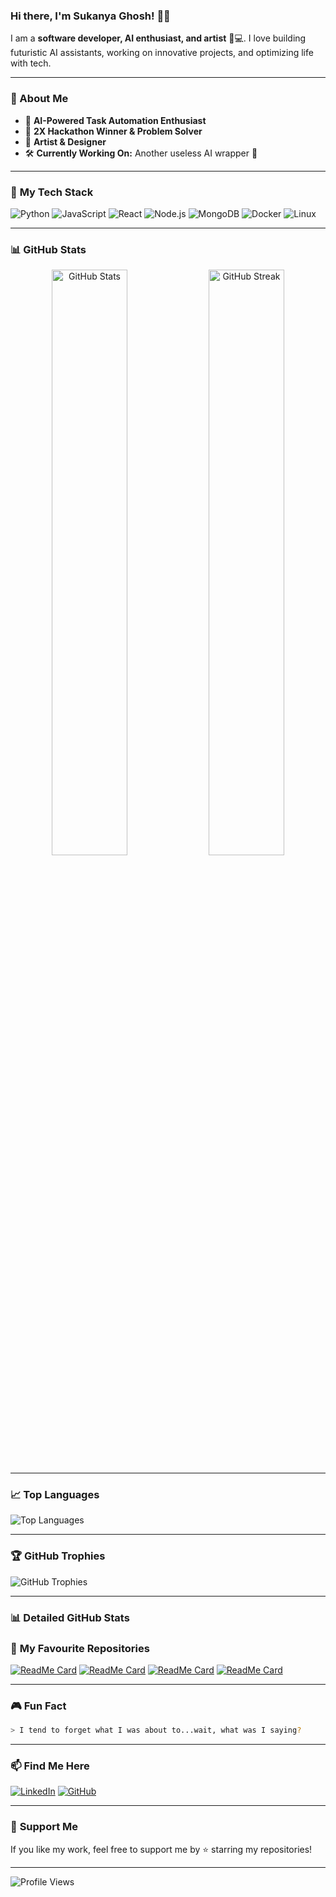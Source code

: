 ### Hi there, I'm **Sukanya Ghosh**! 👋✨

I am a **software developer, AI enthusiast, and artist** 🎨💻. I love building futuristic AI assistants, working on innovative projects, and optimizing life with tech.

---

### 🚀 About Me
- 🤖 **AI-Powered Task Automation Enthusiast**
- 🎯 **2X Hackathon Winner & Problem Solver**
- 🎨 **Artist & Designer**
- 🛠️ **Currently Working On:** Another useless AI wrapper 🚀

---

### 🌟 **My Tech Stack**

![Python](https://img.shields.io/badge/Python-3776AB?style=for-the-badge&logo=python&logoColor=white)
![JavaScript](https://img.shields.io/badge/JavaScript-F7DF1E?style=for-the-badge&logo=javascript&logoColor=black)
![React](https://img.shields.io/badge/React-61DAFB?style=for-the-badge&logo=react&logoColor=black)
![Node.js](https://img.shields.io/badge/Node.js-339933?style=for-the-badge&logo=nodedotjs&logoColor=white)
![MongoDB](https://img.shields.io/badge/MongoDB-47A248?style=for-the-badge&logo=mongodb&logoColor=white)
![Docker](https://img.shields.io/badge/Docker-2496ED?style=for-the-badge&logo=docker&logoColor=white)
![Linux](https://img.shields.io/badge/Linux-FCC624?style=for-the-badge&logo=linux&logoColor=black)

---

### 📊 **GitHub Stats**

<p align="center">
<img src="https://github-readme-stats.vercel.app/api?username=sukanyaghosh74&show_icons=true&theme=radical" alt="GitHub Stats" width="49%">
<img src="https://github-readme-streak-stats.herokuapp.com/?user=sukanyaghosh74&theme=radical" alt="GitHub Streak" width="49%">
</p>

---

### 📈 **Top Languages**

![Top Languages](https://github-readme-stats.vercel.app/api/top-langs/?username=sukanyaghosh74&layout=compact&theme=radical)

---

### 🏆 **GitHub Trophies**

![GitHub Trophies](https://github-profile-trophy.vercel.app/?username=sukanyaghosh74&theme=darkhub&column=4)

---

### 📊 **Detailed GitHub Stats**
### 📂 **My Favourite Repositories**
[![ReadMe Card](https://github-readme-stats.vercel.app/api/pin/?username=sukanyaghosh74&repo=cifar10-classification&theme=radical)](https://github.com/sukanyaghosh74/cifar10-classification)
[![ReadMe Card](https://github-readme-stats.vercel.app/api/pin/?username=sukanyaghosh74&repo=6502-emulator&theme=radical)](https://github.com/sukanyaghosh74/6502-emulator)
[![ReadMe Card](https://github-readme-stats.vercel.app/api/pin/?username=sukanyaghosh74&repo=real-time-collab&theme=radical)](https://github.com/sukanyaghosh74/real-time-collab)
[![ReadMe Card](https://github-readme-stats.vercel.app/api/pin/?username=sukanyaghosh74&repo=movie-booking-system&theme=radical)](https://github.com/sukanyaghosh74/movie-booking-system)

---

### 🎮 **Fun Fact**
```bash
> I tend to forget what I was about to...wait, what was I saying? 
```

---

### 📫 **Find Me Here**

[![LinkedIn](https://img.shields.io/badge/LinkedIn-Profile-blue?style=for-the-badge&logo=linkedin)](https://www.linkedin.com/in/sukanya-ghosh-706129274/)
[![GitHub](https://img.shields.io/badge/GitHub-Profile-black?style=for-the-badge&logo=github)](https://github.com/sukanyaghosh74)

---

### 💖 **Support Me**
If you like my work, feel free to support me by ⭐ starring my repositories!

---

![Profile Views](https://komarev.com/ghpvc/?username=sukanyaghosh74&color=blue&style=flat-square)
